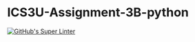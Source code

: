 # ICS3U-Assignment-3B-python

[![GitHub's Super Linter](https://github.com/Aidan-moore/ICS3U-Assignment-3B-python/workflows/GitHub's%20Super%20Linter/badge.svg)](https://github.com/Aidan-moore/ICS3U-Assignment-3B-python/actions)
